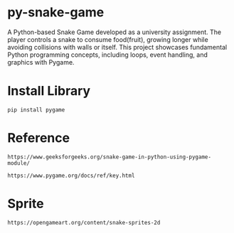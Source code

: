 # py-snake-game
A Python-based Snake Game developed as a university assignment. The player controls a snake to consume food(fruit), growing longer while avoiding collisions with walls or itself. This project showcases fundamental Python programming concepts, including loops, event handling, and graphics with Pygame.

# Install Library
```
pip install pygame
```

# Reference
```
https://www.geeksforgeeks.org/snake-game-in-python-using-pygame-module/

https://www.pygame.org/docs/ref/key.html
```

# Sprite
```
https://opengameart.org/content/snake-sprites-2d
```
